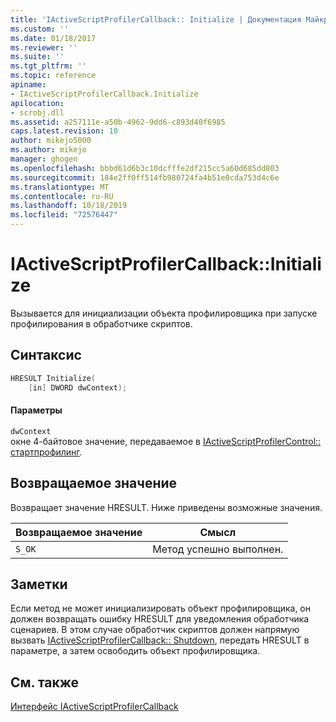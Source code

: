 ```yaml
---
title: 'IActiveScriptProfilerCallback:: Initialize | Документация Майкрософт'
ms.custom: ''
ms.date: 01/18/2017
ms.reviewer: ''
ms.suite: ''
ms.tgt_pltfrm: ''
ms.topic: reference
apiname:
- IActiveScriptProfilerCallback.Initialize
apilocation:
- scrobj.dll
ms.assetid: a257111e-a50b-4962-9dd6-c893d40f6985
caps.latest.revision: 10
author: mikejo5000
ms.author: mikejo
manager: ghogen
ms.openlocfilehash: bbbd61d6b3c10dcfffe2df215cc5a60d685dd803
ms.sourcegitcommit: 184e2ff0ff514fb980724fa4b51e0cda753d4c6e
ms.translationtype: MT
ms.contentlocale: ru-RU
ms.lasthandoff: 10/18/2019
ms.locfileid: "72576447"
---
```

# <a name="iactivescriptprofilercallbackinitialize"></a>IActiveScriptProfilerCallback::Initialize
Вызывается для инициализации объекта профилировщика при запуске профилирования в обработчике скриптов.  
  
## <a name="syntax"></a>Синтаксис  
  
```cpp
HRESULT Initialize(  
    [in] DWORD dwContext);  
```  
  
#### <a name="parameters"></a>Параметры  
 `dwContext`  
 окне 4-байтовое значение, передаваемое в [IActiveScriptProfilerControl:: стартпрофилинг](../../winscript/reference/iactivescriptprofilercontrol-startprofiling.md).  
  
## <a name="return-value"></a>Возвращаемое значение  
 Возвращает значение HRESULT. Ниже приведены возможные значения.  
  
|Возвращаемое значение|Смысл|  
|------------------|-------------|  
|`S_OK`|Метод успешно выполнен.|  
  
## <a name="remarks"></a>Заметки  
 Если метод не может инициализировать объект профилировщика, он должен возвращать ошибку HRESULT для уведомления обработчика сценариев. В этом случае обработчик скриптов должен напрямую вызвать [IActiveScriptProfilerCallback:: Shutdown](../../winscript/reference/iactivescriptprofilercallback-shutdown.md), передать HRESULT в параметре, а затем освободить объект профилировщика.  
  
## <a name="see-also"></a>См. также  
 [Интерфейс IActiveScriptProfilerCallback](../../winscript/reference/iactivescriptprofilercallback-interface.md)